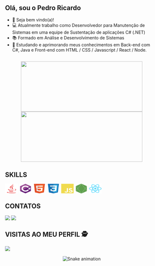 ## Olá, sou o Pedro Ricardo
- 👋 Seja bem vindo(a)!
- 💻 Atualmente trabalho como Desenvolvedor para Manutenção de Sistemas em uma equipe de Sustentação de aplicações C# (.NET)
- 📚 Formado em Análise e Desenvolvimento de Sistemas
- 🌱 Estudando e aprimorando meus conhecimentos em Back-end com C#, Java e Front-end com HTML / CSS / Javascript / React / Node.

<!---
pedroricaardo/pedroricaardo is a ✨ special ✨ repository because its `README.md` (this file) appears on your GitHub profile.
You can click the Preview link to take a look at your changes.
--->

##

<div align="center">
  <a href="https://github.com/pedroricaardo">
  <img align="center" height="165" width="400" src="https://github-readme-stats.vercel.app/api?username=pedroricaardo&show_icons=true&theme=algolia&include_all_commits=false&count_private=true"/>
  <img align="center" height="165" width="400" src="https://github-readme-stats.vercel.app/api/top-langs/?username=pedroricaardo&layout=compact&langs_count=7&theme=algolia"/>
  </a>    
</div>

## SKILLS

<div style="display: inline_block">
  <img align="center" alt="Pedro-Java" height="32" width="42" src="https://raw.githubusercontent.com/devicons/devicon/master/icons/java/java-plain.svg">
  <img align="center" alt="Pedro-CSharp" height="32" width="42" src="https://raw.githubusercontent.com/devicons/devicon/master/icons/csharp/csharp-original.svg">
  <img align="center" alt="Pedro-HTML" height="32" width="42" src="https://raw.githubusercontent.com/devicons/devicon/master/icons/html5/html5-original.svg">
  <img align="center" alt="Pedro-CSS" height="32" width="42" src="https://raw.githubusercontent.com/devicons/devicon/master/icons/css3/css3-original.svg">
  <img align="center" alt="Pedro-Js" height="32" width="42" src="https://raw.githubusercontent.com/devicons/devicon/master/icons/javascript/javascript-plain.svg">
  <img align="center" alt="Pedro-Node" height="32" width="42" src="https://raw.githubusercontent.com/devicons/devicon/master/icons/nodejs/nodejs-plain.svg">
  <img align="center" alt="Pedro-React" height="32" width="42" src="https://raw.githubusercontent.com/devicons/devicon/master/icons/react/react-original.svg">
</div>

## CONTATOS

<div>
  <a href="https://www.linkedin.com/in/pedro-ricardo-b91374115" target="_blank"><img src="https://img.shields.io/badge/-LinkedIn-%230077B5?style=for-the-badge&logo=linkedin&logoColor=white" target="_blank"></a> 
  <!--- <a href="https://discord.gg/pDbY76q8Qf" target="_blank"><img src="https://img.shields.io/badge/Discord-7289DA?style=for-the-badge&logo=discord&logoColor=white" target="_blank"></a> --->
  <a href = "mailto:pedroricardo.dev@gmail.com"><img src="https://img.shields.io/badge/-Gmail-%23333?style=for-the-badge&logo=gmail&logoColor=red" target="_blank"></a>
</div>

 ## VISITAS AO MEU PERFIL :detective:
 <p style="display: inline_block"> 
   <img alingn="center" src="https://profile-counter.glitch.me/pedroricaardo/count.svg" />
 </p>

</div>

<div align="center">
  
  ![Snake animation](https://github.com/pedroricaardo/pedroricaardo/blob/output/github-contribution-grid-snake.svg)
  
 </div>
